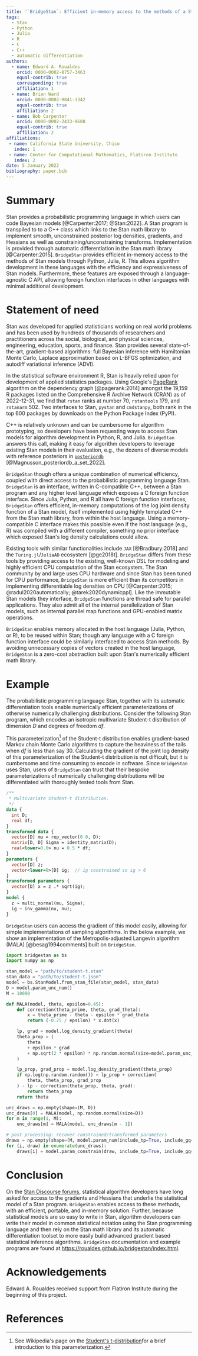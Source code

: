 ```yaml
---
title: '`BridgeStan`: Efficient in-memory access to the methods of a Stan model'
tags:
  - Stan
  - Python
  - Julia
  - R
  - C
  - C++
  - automatic differentiation
authors:
  - name: Edward A. Roualdes
    orcid: 0000-0002-8757-3463
    equal-contrib: true
    corresponding: true
    affiliation: 1
  - name: Brian Ward
    orcid: 0000-0002-9841-3342
    equal-contrib: true
    affiliation: 2
  - name: Bob Carpenter
	orcid: 0000-0002-2433-9688
    equal-contrib: true
    affiliation: 2
affiliations:
 - name: California State University, Chico
   index: 1
 - name: Center for Computational Mathematics, Flatiron Institute
   index: 2
date: 5 January 2022
bibliography: paper.bib
---
```


# Summary

Stan provides a probabilistic programming language in which users can
code Bayesian models [@Carpenter:2017; @Stan:2022].  A Stan program is
transpiled to to a C++ class which links to the Stan math library to
implement smooth, unconstrained posterior log densities, gradients,
and Hessians as well as constraining/unconstraining transforms.
Implementation is provided through automatic differentiation in the
Stan math library [@Carpenter:2015].  `BridgeStan` provides efficient
in-memory access to the methods of Stan models through Python, Julia,
R.  This allows algorithm development in these languages with
the efficiency and expressiveness of Stan models.
Furthermore, these features are exposed through a language-agnostic C
API, allowing foreign function interfaces in other languages with
minimal additional development.


# Statement of need

Stan was developed for applied statisticians working on real world
problems and has been used by hundreds of thousands of researchers and
practitioners across the social, biological, and physical sciences,
engineering, education, sports, and finance.  Stan provides several
state-of-the-art, gradient-based algorithms: full Bayesian inference
with Hamiltonian Monte Carlo, Laplace approximation based on L-BFGS
optimization, and autodiff variational inference (ADVI).

In the statistical software environment R, Stan is heavily relied upon
for development of applied statistics packages.  Using Google's
[PageRank](https://en.wikipedia.org/wiki/PageRank) algorithm on the
dependency graph [@pagerank:2014] amongst the 19,159 R packages listed
on the Comprehensive R Archive Network (CRAN) as of 2022-12-31, we
find that `rstan` ranks at number 70, `rstantools` 179, and `rstanarm` 502. Two
interfaces to Stan, `pystan` and `cmdstanpy`, both rank in the top 600 packages by
downloads on the Python Package Index (PyPI).

C++ is relatively unknown and can be cumbersome for algorithm
prototyping, so developers have been requesting ways to access Stan
models for algorithm development in Python, R, and Julia. `BridgeStan` answers
this call, making it easy for algorithm developers to leverage existing
Stan models in their evaluation, e.g., the dozens of diverse models with
reference posteriors in [`posteriordb`](https://github.com/stan-dev/posteriordb)
[@Magnusson_posteriordb_a_set_2022].

`BridgeStan` though offers a unique combination of numerical efficiency,
coupled with direct access to the probabilistic programming language
Stan.  `BridgeStan` is an interface, written in C-compatible C++,
between a Stan program and any higher level language which exposes a C
foreign function interface.  Since Julia, Python, and R all have C
foreign function interfaces, `BridgeStan` offers efficient, in-memory
computations of the log joint density function of a Stan model, itself
implemented using highly templated C++ from the Stan math library,
from within the host language.  Using a memory-compatible C interface
makes this possible even if the host language (e.g., R) was compiled
with a different compiler, something no prior interface which exposed
Stan's log density calculations could allow.

Existing tools with similar functionalities include `JAX`
[@Bradbury:2018] and the `Turing.jl`/`JuliaAD` ecosystem [@ge2018t].
`BridgeStan` differs from these tools by providing access to the existing,
well-known DSL for modeling and highly efficient CPU computation of the Stan ecosystem.
The Stan community by and large uses CPU hardware and since Stan has
been tuned for CPU performance, `BridgeStan` is more efficient than its
competitors in implementing differentiable log densities on CPU
[@Carpenter:2015; @radul2020automatically; @tarek2020dynamicppl].
Like the immutable Stan models they interface, `BridgeStan` functions
are thread safe for parallel applications.  They also admit all of the
internal parallelization of Stan models, such as internal parallel map
functions and GPU-enabled matrix operations.

`BridgeStan` enables memory allocated in the host language (Julia,
Python, or R), to be reused within Stan; though any language with a C
foreign function interface could be similarly interfaced to access
Stan methods.  By avoiding unnecessary copies of vectors created in
the host language, `BridgeStan` is a zero-cost abstraction built upon
Stan's numerically efficient math library.

# Example

The probabilistic programming language Stan, together with its automatic
differentiation tools enable numerically efficient parameterizations of
otherwise numerically challenging distributions.  Consider the
following Stan program, which encodes an isotropic multivariate Student-t
distribution of dimension $D$ and degrees of freedom $df$.

This parameterization[^1] of the Student-t distribution enables gradient-based
Markov chain Monte Carlo algorithms to capture the heaviness of the tails when
$df$ is less than say $30$.  Calculating the gradient of the joint log density
of this parameterization of the Student-t distribution is not difficult, but it
is cumbersome and time consuming to encode in software.  Since `BridgeStan` uses
Stan, users of `BridgeStan` can trust that their bespoke parameterizations of
numerically challenging distributions will be differentiated with
thoroughly tested tools from Stan.

```stan
/**
 * Multivariate Student-t distribution.
 */
data {
  int D;
  real df;
}
transformed data {
  vector[D] mu = rep_vector(0.0, D);
  matrix[D, D] Sigma = identity_matrix(D);
  real<lower=0.0> nu = 0.5 * df;
}
parameters {
  vector[D] z;
  vector<lower=0>[D] ig;  // ig constrained so ig > 0
}
transformed parameters {
  vector[D] x = z .* sqrt(ig);
}
model {
  z ~ multi_normal(mu, Sigma);
  ig ~ inv_gamma(nu, nu);
}
```

`BridgeStan` users can access the gradient of this model easily,
allowing for simple implementations of sampling algorithms.  In the
below example, we show an implementation of the Metropolis-adjusted
Langevin algorithm (MALA) [@besag1994comments] built on `BridgeStan`.

```python
import bridgestan as bs
import numpy as np

stan_model = "path/to/student-t.stan"
stan_data = "path/to/student-t.json"
model = bs.StanModel.from_stan_file(stan_model, stan_data)
D = model.param_unc_num()
M = 10000

def MALA(model, theta, epsilon=0.45):
    def correction(theta_prime, theta, grad_theta):
        x = theta_prime - theta - epsilon * grad_theta
        return (-0.25 / epsilon) * x.dot(x)

    lp, grad = model.log_density_gradient(theta)
    theta_prop = (
        theta
        + epsilon * grad
        + np.sqrt(2 * epsilon) * np.random.normal(size=model.param_unc_num())
    )

    lp_prop, grad_prop = model.log_density_gradient(theta_prop)
    if np.log(np.random.random()) < lp_prop + correction(
        theta, theta_prop, grad_prop
    ) - lp - correction(theta_prop, theta, grad):
        return theta_prop
    return theta

unc_draws = np.empty(shape=(M, D))
unc_draws[0] = MALA(model, np.random.normal(size=D))
for m in range(1, M):
    unc_draws[m] = MALA(model, unc_draws[m - 1])

# post processing: recover constrained/transformed parameters
draws = np.empty(shape=(M, model.param_num(include_tp=True, include_gq=True)))
for (i, draw) in enumerate(unc_draws):
    draws[i] = model.param_constrain(draw, include_tp=True, include_gq=True)
```

# Conclusion

On the [Stan Discourse forums](https://discourse.mc-stan.org/), statistical
algorithm developers have long asked for access to the gradients and Hessians
that underlie the statistical model of a Stan program.  `BridgeStan` enables
access to these methods, with an efficient, portable, and in-memory solution.  Further,
because statistical models are so easy to write in Stan, algorithm developers
can write their model in common statistical notation using the Stan programming
language and then rely on the Stan math library and its automatic
differentiation toolset to more easily build advanced gradient based statistical
inference algorithms.  `BridgeStan` documentation and example programs are found
at <https://roualdes.github.io/bridgestan/index.html>.


[^1]: See Wikipedia's page on the [Student's t-distribution](https://en.wikipedia.org/wiki/Student%27s_t-distribution#Characterization)for a brief introduction to this parameterization.

# Acknowledgements

Edward A. Roualdes received support from Flatiron Institute during the beginning
of this project.

# References
